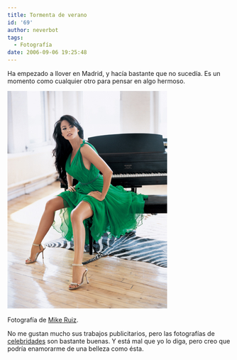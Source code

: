 ```yaml
---
title: Tormenta de verano
id: '69'
author: neverbot
tags:
  - Fotografía
date: 2006-09-06 19:25:48
---
```


Ha empezado a llover en Madrid, y hacía bastante que no sucedía. Es un momento como cualquier otro para pensar en algo hermoso.

[![Mike Ruiz](./tormenta-de-verano/MikeRuiz.jpg "Mike Ruiz")](./tormenta-de-verano/MikeRuiz.jpg "Mike Ruiz")

Fotografía de [Mike Ruiz](http://www.mikeruiz.com/).

No me gustan mucho sus trabajos publicitarios, pero las fotografías de [celebridades](http://www.mikeruiz.com/celebrity.html) son bastante buenas. Y está mal que yo lo diga, pero creo que podría enamorarme de una belleza como ésta.